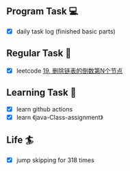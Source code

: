 

## Program Task  💻
- [x] daily task log (finished basic parts)

## Regular Task  🤡
- [x] leetcode [19. 删除链表的倒数第N个节点](https://leetcode-cn.com/problems/remove-nth-node-from-end-of-list/)

## Learning Task 🎯
- [x] learn github actions
- [x] learn 《java-Class-assignment》

## Life 🏄
- [x] jump skipping for 318 times